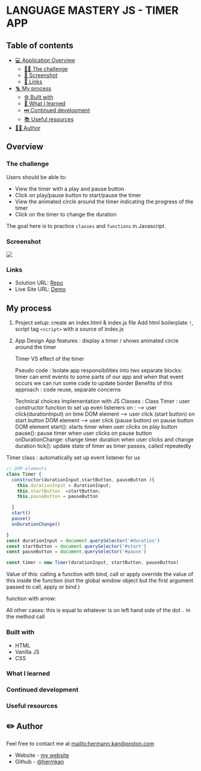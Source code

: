 # LANGUAGE MASTERY JS - TIMER APP

## Table of contents

- [💻 Application Overview](#overview)
  - [🥷🏽 The challenge](#the-challenge)
  - [📸 Screenshot](#screenshot)
  - [🔗 Links](#links)
- [🪜 My process](#my-process)
  - [⚙️ Built with](#built-with)
  - [📕 What I learned](#what-i-learned)
  - [⏭️ Continued development](#continued-development)
  - [📚 Useful resources](#useful-resources)
- [🤷🏽 Author](#author)

## Overview

### The challenge

Users should be able to:

- View the timer with a play and pause button
- Click on play/pause button to start/pause the timer
- View the animated circle around the timer indicating the progress of the timer
- Click on the timer to change the duration

The goal here is to practice `classes` and `functions` in Javascript.

### Screenshot

![](./screenshot.jpg)

### Links

- Solution URL: [Repo](https://github.com)
- Live Site URL: [Demo](https://demo-live-site-url.com)

## My process

1. Project setup:
   create an index.html & index.js file
   Add html boilerplate `!`, script tag `<script>` with a source of index.js

2. App Design
   App features : display a timer / shows animated circle around the timer

   Timer VS effect of the timer

   Pseudo code :
   Isolate app responsibilities into two separate blocks:
   timer can emit events to some parts of our app and when that event occurs we can run some code to update border
   Benefits of this approach : code reuse, separate concerns

   Technical choices
   Implementation with JS Classes :
   Class Timer :
   user constructor function to set up even listeners on :
   --> user click(durationInput) on time DOM element
   --> user click (start button) on start button DOM element
   --> user click (pause button) on pause button DOM element
   start(): starts timer when user clicks on play button
   pause(): pause timer when user clicks on pause button
   onDurationChange: change timer duration when user clicks and change duration
   tick(): update state of timer as timer passes, called repeatedly

Timer class :
automatically set up event listener for us

```js
// DOM elements
class Timer {
  constructor(durationInput,startButton, pauseButton ){
    this.durationInput = durationInput;
    this.startButton  =startButton;
    this.pauseButton = pauseButton

  }
  start()
  pause()
  onDurationChange()

}
const durationInput = document.querySelector('#duration')
const startButton = document.querySelector('#start')
const pauseButton = document.querySelector('#pause')

const timer = new Timer(durationInput, startButton, pauseButton)
```

Value of this:
calling a function with bind, call or apply override the value of this inside the function (not the global window object but the first argument passed to call, apply or bind )

function with arrow:

All other cases: this is equal to whatever is on left hand side of the dot `.` in the method call

### Built with

- HTML
- Vanilla JS
- CSS

### What I learned

### Continued development

### Useful resources

## ✏️ Author

Feel free to contact me at <mailto:hermann.kan@proton.com>

- Website - [my website](https://www.hkf.com)
- Github - [@hermkan](https://github.com/hermkan)
